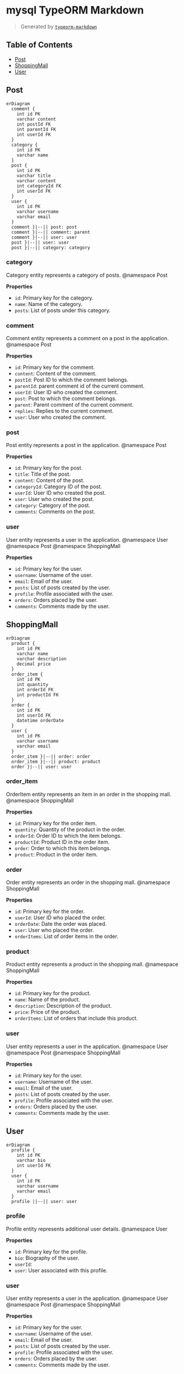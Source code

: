 # mysql TypeORM Markdown

> Generated by [`typeorm-markdown`](https://github.com/hermin9804/typeorm-markdown)



## Table of Contents



- [Post](#post)
- [ShoppingMall](#shoppingmall)
- [User](#user)


## Post

```mermaid
erDiagram
  comment {
    int id PK
    varchar content
    int postId FK
    int parentId FK
    int userId FK
  }
  category {
    int id PK
    varchar name
  }
  post {
    int id PK
    varchar title
    varchar content
    int categoryId FK
    int userId FK
  }
  user {
    int id PK
    varchar username
    varchar email
  }
  comment }|--|| post: post
  comment }|--|| comment: parent
  comment }|--|| user: user
  post }|--|| user: user
  post }|--|| category: category
```

### category

Category entity represents a category of posts.
@namespace Post

**Properties**

  - `id`: Primary key for the category.
  - `name`: Name of the category.
  - `posts`: List of posts under this category.


### comment

Comment entity represents a comment on a post in the application.
@namespace Post

**Properties**

  - `id`: Primary key for the comment.
  - `content`: Content of the comment.
  - `postId`: Post ID to which the comment belongs.
  - `parentId`: parent comment id of the current comment.
  - `userId`: User ID who created the comment.
  - `post`: Post to which the comment belongs.
  - `parent`: Parent comment of the current comment.
  - `replies`: Replies to the current comment.
  - `user`: User who created the comment.


### post

Post entity represents a post in the application.
@namespace Post

**Properties**

  - `id`: Primary key for the post.
  - `title`: Title of the post.
  - `content`: Content of the post.
  - `categoryId`: Category ID of the post.
  - `userId`: User ID who created the post.
  - `user`: User who created the post.
  - `category`: Category of the post.
  - `comments`: Comments on the post.


### user

User entity represents a user in the application.
@namespace User
@namespace Post
@namespace ShoppingMall

**Properties**

  - `id`: Primary key for the user.
  - `username`: Username of the user.
  - `email`: Email of the user.
  - `posts`: List of posts created by the user.
  - `profile`: Profile associated with the user.
  - `orders`: Orders placed by the user.
  - `comments`: Comments made by the user.


## ShoppingMall

```mermaid
erDiagram
  product {
    int id PK
    varchar name
    varchar description
    decimal price
  }
  order_item {
    int id PK
    int quantity
    int orderId FK
    int productId FK
  }
  order {
    int id PK
    int userId FK
    datetime orderDate
  }
  user {
    int id PK
    varchar username
    varchar email
  }
  order_item }|--|| order: order
  order_item }|--|| product: product
  order }|--|| user: user
```

### order_item

OrderItem entity represents an item in an order in the shopping mall.
@namespace ShoppingMall

**Properties**

  - `id`: Primary key for the order item.
  - `quantity`: Quantity of the product in the order.
  - `orderId`: Order ID to which the item belongs.
  - `productId`: Product ID in the order item.
  - `order`: Order to which this item belongs.
  - `product`: Product in the order item.


### order

Order entity represents an order in the shopping mall.
@namespace ShoppingMall

**Properties**

  - `id`: Primary key for the order.
  - `userId`: User ID who placed the order.
  - `orderDate`: Date the order was placed.
  - `user`: User who placed the order.
  - `orderItems`: List of order items in the order.


### product

Product entity represents a product in the shopping mall.
@namespace ShoppingMall

**Properties**

  - `id`: Primary key for the product.
  - `name`: Name of the product.
  - `description`: Description of the product.
  - `price`: Price of the product.
  - `orderItems`: List of orders that include this product.


### user

User entity represents a user in the application.
@namespace User
@namespace Post
@namespace ShoppingMall

**Properties**

  - `id`: Primary key for the user.
  - `username`: Username of the user.
  - `email`: Email of the user.
  - `posts`: List of posts created by the user.
  - `profile`: Profile associated with the user.
  - `orders`: Orders placed by the user.
  - `comments`: Comments made by the user.


## User

```mermaid
erDiagram
  profile {
    int id PK
    varchar bio
    int userId FK
  }
  user {
    int id PK
    varchar username
    varchar email
  }
  profile ||--|| user: user
```

### profile

Profile entity represents additional user details.
@namespace User

**Properties**

  - `id`: Primary key for the profile.
  - `bio`: Biography of the user.
  - `userId`: 
  - `user`: User associated with this profile.


### user

User entity represents a user in the application.
@namespace User
@namespace Post
@namespace ShoppingMall

**Properties**

  - `id`: Primary key for the user.
  - `username`: Username of the user.
  - `email`: Email of the user.
  - `posts`: List of posts created by the user.
  - `profile`: Profile associated with the user.
  - `orders`: Orders placed by the user.
  - `comments`: Comments made by the user.

